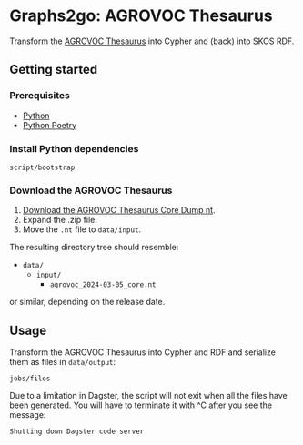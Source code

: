 # Graphs2go: AGROVOC Thesaurus

Transform the [AGROVOC Thesaurus](https://agrovoc.fao.org/browse/agrovoc/en/) into Cypher and (back) into SKOS RDF.

## Getting started

### Prerequisites

* [Python](https://www.python.org/)
* [Python Poetry](https://python-poetry.org/)

### Install Python dependencies

    script/bootstrap

### Download the AGROVOC Thesaurus

1. [Download the AGROVOC Thesaurus Core Dump nt](https://data.apps.fao.org/catalog/organization/agrovoc).
2. Expand the .zip file.
3. Move the `.nt` file to `data/input`.

The resulting directory tree should resemble:

* `data/`
  * `input/`
    * `agrovoc_2024-03-05_core.nt`

or similar, depending on the release date.

## Usage

Transform the AGROVOC Thesaurus into Cypher and RDF and serialize them as files in `data/output`:

    jobs/files

Due to a limitation in Dagster, the script will not exit when all the files have been generated. You will have to terminate it with ^C after you see the message:

    Shutting down Dagster code server
